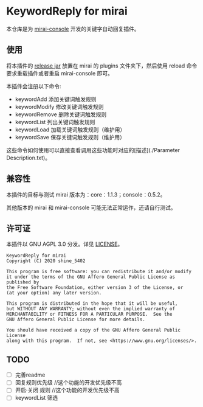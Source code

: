 # KeywordReply for mirai

本仓库是为 [mirai-console](https://github.com/mamoe/mirai-console) 开发的关键字自动回复插件。

## 使用
将本插件的 [release jar](https://github.com/shine5402/mirai-KeywordReply/releases) 放置在 mirai 的 plugins 文件夹下，然后使用 reload 命令要求重载插件或者重启 mirai-console 即可。

本插件会注册以下命令:

- keywordAdd 添加关键词触发规则
- keywordModify 修改关键词触发规则
- keywordRemove 删除关键词触发规则
- keywordList 列出关键词触发规则
- keywordLoad 加载关键词触发规则（维护用）
- keywordSave 保存关键词触发规则（维护用）

这些命令如何使用可以直接查看调用这些功能时对应的[描述](./Parameter Description.txt)。

## 兼容性
本插件的目标与测试 mirai 版本为：core：1.1.3；console：0.5.2。

其他版本的 mirai 和 mirai-console 可能无法正常运作，还请自行测试。

## 许可证
本插件以 GNU AGPL 3.0 分发。详见 [LICENSE](LICENSE)。

    KeywordReply for mirai
    Copyright (C) 2020 shine_5402

    This program is free software: you can redistribute it and/or modify
    it under the terms of the GNU Affero General Public License as published by
    the Free Software Foundation, either version 3 of the License, or
    (at your option) any later version.

    This program is distributed in the hope that it will be useful,
    but WITHOUT ANY WARRANTY; without even the implied warranty of
    MERCHANTABILITY or FITNESS FOR A PARTICULAR PURPOSE.  See the
    GNU Affero General Public License for more details.

    You should have received a copy of the GNU Affero General Public License
    along with this program.  If not, see <https://www.gnu.org/licenses/>.


## TODO

- [ ] 完善readme
- [ ] 回复规则优先级 //这个功能的开发优先级不高
- [ ] 开启·关闭 规则 //这个功能的开发优先级不高
- [ ] keywordList 筛选